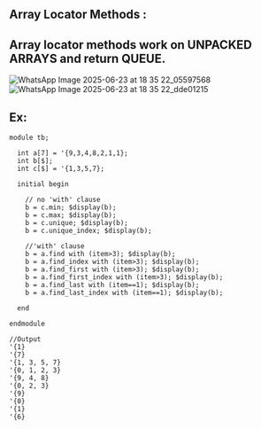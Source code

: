## Array Locator Methods :

## Array locator methods work on UNPACKED ARRAYS and return QUEUE.

![WhatsApp Image 2025-06-23 at 18 35 22_05597568](https://github.com/user-attachments/assets/69b64a72-3ba1-450f-9ab3-3297d2503e57)
![WhatsApp Image 2025-06-23 at 18 35 22_dde01215](https://github.com/user-attachments/assets/32bb7443-2ed7-4d86-b6ff-96b3ce831e70)


## Ex:
```
module tb;
  
  int a[7] = '{9,3,4,8,2,1,1};
  int b[$];
  int c[$] = '{1,3,5,7};
  
  initial begin
    
    // no 'with' clause
    b = c.min; $display(b);
    b = c.max; $display(b);
    b = c.unique; $display(b);
    b = c.unique_index; $display(b);
    
    //'with' clause
    b = a.find with (item>3); $display(b);
    b = a.find_index with (item>3); $display(b);
    b = a.find_first with (item>3); $display(b);
    b = a.find_first_index with (item>3); $display(b);
    b = a.find_last with (item==1); $display(b);
    b = a.find_last_index with (item==1); $display(b);
    
  end
  
endmodule

//Output
'{1} 
'{7} 
'{1, 3, 5, 7} 
'{0, 1, 2, 3} 
'{9, 4, 8} 
'{0, 2, 3} 
'{9} 
'{0} 
'{1} 
'{6}
```

